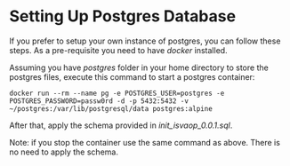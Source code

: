# Setting Up Postgres Database

If you prefer to setup your own instance of postgres, you can follow these steps.
As a pre-requisite you need to have *docker* installed.

Assuming you have *postgres* folder in your home directory to store the postgres files,
execute this command to start a postgres container:

```
docker run --rm --name pg -e POSTGRES_USER=postgres -e POSTGRES_PASSWORD=passw0rd -d -p 5432:5432 -v ~/postgres:/var/lib/postgresql/data postgres:alpine
```

After that, apply the schema provided in *init_isvaop_0.0.1.sql*.

Note: if you stop the container use the same command as above. There is no need to apply the schema.
